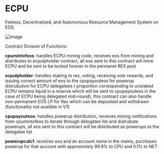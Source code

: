 # ECPU
Feeless, Decentralized, and Autonomous Resource Management System on EOS



![image](https://user-images.githubusercontent.com/51843516/143976445-fe6715c5-b0cd-4b9d-9abb-1f17077ecdfd.png)



Contract Division of Functions:

**cpumintofeos**: handles ECPU mining code, receives eos from mining and distributes to ecpulpholder contract, all eos sent to this contract will mine ECPU and be sent to be locked forever in the permanet REX pool

**ecpulpholder**: handles staking to rex, voting, receiving vote rewards, and issuing correct amount of eos to the cpupayouteos for powerup distrubution for ECPU delegatees ( proportion corresponding to unstaked ECPU remains liquid in a reserve which will be sent to cpupayouteos in the case of ECPU being delegated mid-round), this contract can also handle non-permanent EOS LP for Rex which can be deposited and withdrawn (functionality not availible in V1).

**cpupayouteos**: handles powerup distribution, receives mining notifications from cpumintofeos to iterate through delegatee list and distrubute powerups, all eos sent to this contract will be distributed as powerups to the delegatee list

**powerupcalc1**: receives eos and an account name in the memo, purchases powerup for that account with approximtely 99.9% to CPU and 0.1% to NET

